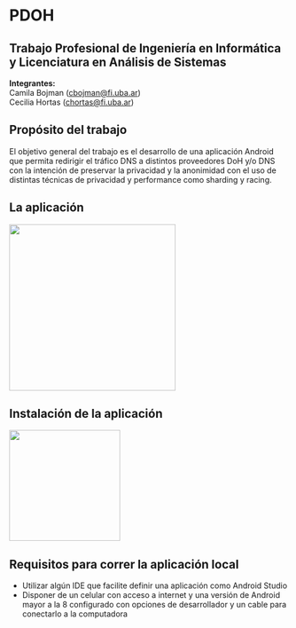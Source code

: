 # PDOH
## Trabajo Profesional de Ingeniería en Informática y Licenciatura en Análisis de Sistemas

**Integrantes:** \
Camila Bojman (cbojman@fi.uba.ar)\
Cecilia Hortas (chortas@fi.uba.ar)

## Propósito del trabajo
El objetivo general del trabajo es el desarrollo de una aplicación Android que permita redirigir el tráfico DNS a distintos proveedores DoH y/o DNS con la intención de preservar la privacidad y la anonimidad con el uso de distintas técnicas de privacidad y performance como sharding y racing.

## La aplicación

<img src="https://user-images.githubusercontent.com/37588761/204672566-01d1ec88-cc47-4d8f-81da-66239b72dfa2.jpg" width="300">

## Instalación de la aplicación

<img src="https://user-images.githubusercontent.com/37588761/206172959-646d8d5b-701b-4847-829f-bb59c95f046e.png"
width="200" height="200">

## Requisitos para correr la aplicación local
- Utilizar algún IDE que facilite definir una aplicación como Android Studio
- Disponer de un celular con acceso a internet y una versión de Android mayor a la 8 configurado con opciones de desarrollador y un cable para conectarlo a la computadora
